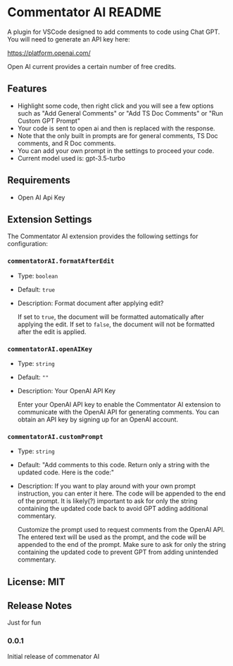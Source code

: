 # Commentator AI README

A plugin for VSCode designed to add comments to code using Chat GPT. You will need to generate an API key here:

https://platform.openai.com/

Open AI current provides a certain number of free credits.

## Features

- Highlight some code, then right click and you will see a few options such as "Add General Comments" or "Add TS Doc Comments" or "Run Custom GPT Prompt"
- Your code is sent to open ai and then is replaced with the response.
- Note that the only built in prompts are for general comments, TS Doc comments, and R Doc comments.
- You can add your own prompt in the settings to proceed your code.
- Current model used is: gpt-3.5-turbo

## Requirements

- Open AI Api Key

## Extension Settings

The Commentator AI extension provides the following settings for configuration:

### `commentatorAI.formatAfterEdit`

- Type: `boolean`
- Default: `true`
- Description: Format document after applying edit?

  If set to `true`, the document will be formatted automatically after applying the edit. If set to `false`, the document will not be formatted after the edit is applied.

### `commentatorAI.openAIKey`

- Type: `string`
- Default: `""`
- Description: Your OpenAI API Key

  Enter your OpenAI API key to enable the Commentator AI extension to communicate with the OpenAI API for generating comments. You can obtain an API key by signing up for an OpenAI account.

### `commentatorAI.customPrompt`

- Type: `string`
- Default: "Add comments to this code. Return only a string with the updated code. Here is the code:"
- Description: If you want to play around with your own prompt instruction, you can enter it here. The code will be appended to the end of the prompt. It is likely(?) important to ask for only the string containing the updated code back to avoid GPT adding additional commentary.

  Customize the prompt used to request comments from the OpenAI API. The entered text will be used as the prompt, and the code will be appended to the end of the prompt. Make sure to ask for only the string containing the updated code to prevent GPT from adding unintended commentary.


## License: MIT

## Release Notes

Just for fun

### 0.0.1

Initial release of commenator AI

